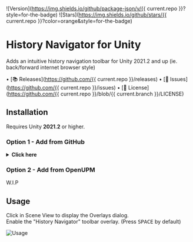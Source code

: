 ![Version](https://img.shields.io/github/package-json/v/{{ current.repo }}?style=for-the-badge)
![Stars](https://img.shields.io/github/stars/{{ current.repo }}?color=orange&style=for-the-badge)

# History Navigator for Unity
Adds an intuitive history navigation toolbar for Unity 2021.2 and up (ie. back/forward internet browser style)

• [📚 Releases](https://github.com/{{ current.repo }}/releases)
• [💬 Issues](https://github.com/{{ current.repo }}/issues)
• [📝 License](https://github.com/{{ current.repo }}/blob/{{ current.branch }}/LICENSE)

## Installation
Requires Unity **2021.2** or higher.

### Option 1 - Add from GitHub
<details>
<summary> <b>Click here</b> </summary>

- Open `Window/Package Manager`
- Click <kbd>+</kbd>
- <kbd>Add from Git URL</kbd>
- `https://github.com/{{ current.repo }}.git#{{ current.branch }}` <kbd>Add</kbd>

<b>Note that Unity doesn't give you the ability to receive updates through the Package Manager this way, you will have to update manually!!</b>
</details>

### Option 2 - Add from OpenUPM

W.I.P

## Usage
Click in Scene View to display the Overlays dialog. <br>
Enable the "History Navigator" toolbar overlay. (Press <kbd>SPACE</kbd> by default)

![Usage](readme/demo.gif?raw=true)